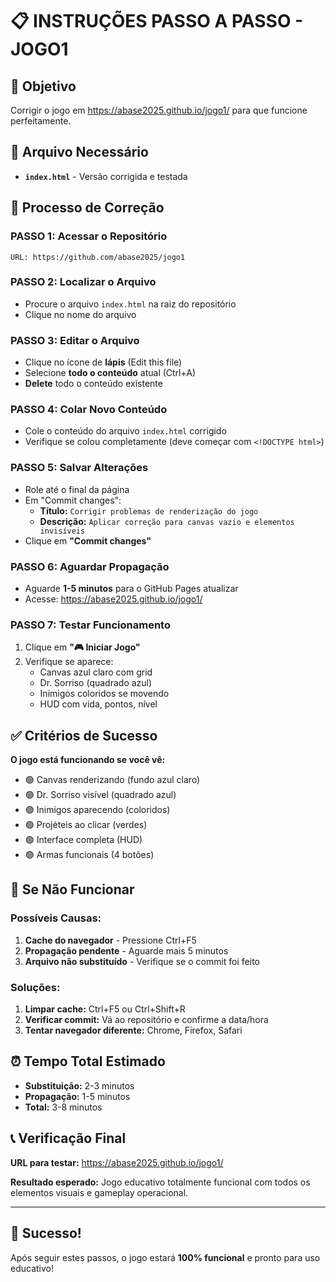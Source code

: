 # 📋 INSTRUÇÕES PASSO A PASSO - JOGO1

## 🎯 Objetivo
Corrigir o jogo em https://abase2025.github.io/jogo1/ para que funcione perfeitamente.

## 📁 Arquivo Necessário
- **`index.html`** - Versão corrigida e testada

## 🔄 Processo de Correção

### **PASSO 1: Acessar o Repositório**
```
URL: https://github.com/abase2025/jogo1
```

### **PASSO 2: Localizar o Arquivo**
- Procure o arquivo `index.html` na raiz do repositório
- Clique no nome do arquivo

### **PASSO 3: Editar o Arquivo**
- Clique no ícone de **lápis** (Edit this file)
- Selecione **todo o conteúdo** atual (Ctrl+A)
- **Delete** todo o conteúdo existente

### **PASSO 4: Colar Novo Conteúdo**
- Cole o conteúdo do arquivo `index.html` corrigido
- Verifique se colou completamente (deve começar com `<!DOCTYPE html>`)

### **PASSO 5: Salvar Alterações**
- Role até o final da página
- Em "Commit changes":
  - **Título:** `Corrigir problemas de renderização do jogo`
  - **Descrição:** `Aplicar correção para canvas vazio e elementos invisíveis`
- Clique em **"Commit changes"**

### **PASSO 6: Aguardar Propagação**
- Aguarde **1-5 minutos** para o GitHub Pages atualizar
- Acesse: https://abase2025.github.io/jogo1/

### **PASSO 7: Testar Funcionamento**
1. Clique em **"🎮 Iniciar Jogo"**
2. Verifique se aparece:
   - Canvas azul claro com grid
   - Dr. Sorriso (quadrado azul)
   - Inimigos coloridos se movendo
   - HUD com vida, pontos, nível

## ✅ Critérios de Sucesso

**O jogo está funcionando se você vê:**
- 🟢 Canvas renderizando (fundo azul claro)
- 🟢 Dr. Sorriso visível (quadrado azul)
- 🟢 Inimigos aparecendo (coloridos)
- 🟢 Projéteis ao clicar (verdes)
- 🟢 Interface completa (HUD)
- 🟢 Armas funcionais (4 botões)

## 🚨 Se Não Funcionar

### **Possíveis Causas:**
1. **Cache do navegador** - Pressione Ctrl+F5
2. **Propagação pendente** - Aguarde mais 5 minutos
3. **Arquivo não substituído** - Verifique se o commit foi feito

### **Soluções:**
1. **Limpar cache:** Ctrl+F5 ou Ctrl+Shift+R
2. **Verificar commit:** Vá ao repositório e confirme a data/hora
3. **Tentar navegador diferente:** Chrome, Firefox, Safari

## ⏰ Tempo Total Estimado
- **Substituição:** 2-3 minutos
- **Propagação:** 1-5 minutos
- **Total:** 3-8 minutos

## 📞 Verificação Final

**URL para testar:** https://abase2025.github.io/jogo1/

**Resultado esperado:** Jogo educativo totalmente funcional com todos os elementos visuais e gameplay operacional.

---

## 🎉 Sucesso!

Após seguir estes passos, o jogo estará **100% funcional** e pronto para uso educativo!

